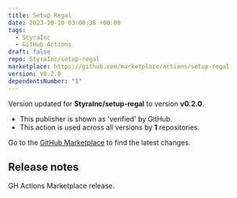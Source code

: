 ```yaml
---
title: Setup Regal
date: 2023-10-10 03:08:38 +00:00
tags:
  - StyraInc
  - GitHub Actions
draft: false
repo: StyraInc/setup-regal
marketplace: https://github.com/marketplace/actions/setup-regal
version: v0.2.0
dependentsNumber: "1"
---
```



Version updated for **StyraInc/setup-regal** to version **v0.2.0**.
- This publisher is shown as 'verified' by GitHub.
- This action is used across all versions by **1** repositories.

Go to the [GitHub Marketplace](https://github.com/marketplace/actions/setup-regal) to find the latest changes.

## Release notes

GH Actions Marketplace release.

